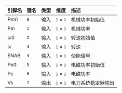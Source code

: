<!--
DO NOT EDIT THIS FILE DIRECTLY.
This file is generated by tools/comp-docs.js.
All changes will be overwritten by regeneration.
-->

<slot class="model-pins">

| 引脚名 | 键名 | 类型 | 维度 | 描述 |
|:------ |:---- |:----:|:----:|:---- |
| Pm0 | `0` | 输入 | <samp>1</samp> × <samp>1</samp> | 机械功率初始值 |
| Pm | `1` | 输入 | <samp>1</samp> × <samp>1</samp> | 机械功率 |
| ω0 | `2` | 输入 | <samp>1</samp> × <samp>1</samp> | 转速初始值 |
| ω | `3` | 输入 | <samp>1</samp> × <samp>1</samp> | 转速 |
| ENAB | `4` | 输入 | <samp>1</samp> × <samp>1</samp> | 使能信号 |
| Pe0 | `5` | 输入 | <samp>1</samp> × <samp>1</samp> | 电磁功率初始值 |
| Pe | `6` | 输入 | <samp>1</samp> × <samp>1</samp> | 电磁功率 |
| Vs | `7` | 输出 | <samp>1</samp> × <samp>1</samp> | 电力系统稳定器输出 |

</slot>
